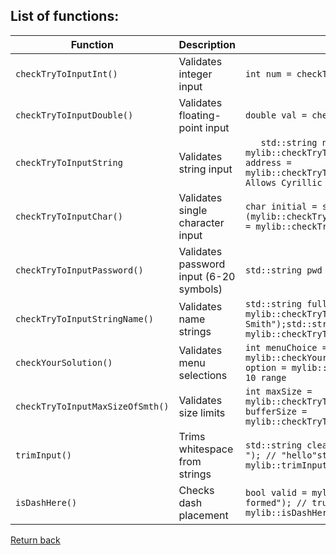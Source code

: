 ## List of functions:
| Function                | Description                             | Example                                   |
|-------------------------|-----------------------------------------|------------------------------------------------------------------|
| `checkTryToInputInt()`  | Validates integer input                 | `int num = checkTryToInputInt()`          |
| `checkTryToInputDouble()` | Validates floating-point input          | `double val = checkTryToInputDouble()`    |
| `checkTryToInputString`  | 	Validates string input                 |`	std::string name = mylib::checkTryToInputString();std::string address = mylib::checkTryToInputString(true); // Allows Cyrillic`|
|`checkTryToInputChar()`| Validates single character input        |`char initial = static_cast<char>(mylib::checkTryToInputChar());int asciiCode = mylib::checkTryToInputChar();`|
| `checkTryToInputPassword()` | Validates password input (6-20 symbols) | `std::string pwd = checkTryToInputPassword()` |
|`checkTryToInputStringName()`| Validates name strings                                        |`std::string fullName = mylib::checkTryToInputStringName("Doe-Smith");std::string lastName = mylib::checkTryToInputStringName(userInput);`|
|`checkYourSolution()`|	Validates menu selections|`int menuChoice = mylib::checkYourSolution(5); // 1-5 onlyint option = mylib::checkYourSolution(10); // 1-10 range`|
|`checkTryToInputMaxSizeOfSmth()`|Validates size limits|`int maxSize = mylib::checkTryToInputMaxSizeOfSmth();int bufferSize = mylib::checkTryToInputMaxSizeOfSmth();`|
|`trimInput()`|	Trims whitespace from strings|`std::string clean = mylib::trimInput(" hello "); // "hello"std::string trimmed = mylib::trimInput(rawInput);`|
|`isDashHere()`|Checks dash placement|`bool valid = mylib::isDashHere("well-formed"); // truebool bad = mylib::isDashHere("-bad"); // false`|
[Return back](./readme.md)
